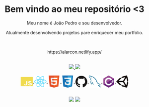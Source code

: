 ### <h1 align="center">Bem vindo ao meu repositório <3</h1>
  
  <div align="center">
  <p>Meu nome é João Pedro e sou desenvolvedor.</p>
  <p>Atualmente desenvolvendo projetos pare enriquecer meu portfólio.</p><br>
  <p>https://alarcon.netlify.app/</p><br>
  </div>
  
  <div>
    <div align="center">
      <a href="https://github.com/S0fer">
      <img style="display: inline_block" height="150em" src="https://github-readme-stats.vercel.app/api?username=S0fer&show_icons=true&theme=midnight-purple&include_all_commits=true&count_private=true"/>
      <img style="display: inline_block" height="150em" src="https://github-readme-stats.vercel.app/api/top-langs/?username=S0fer&layout=compact&langs_count=7&theme=midnight-purple"/>
    </div>
  </div>
  
  <div style="display: inline_block" background-color: 'white' align="center"><br>
    <img align="center" alt="JP-Js" height="30" width="40" src="https://raw.githubusercontent.com/devicons/devicon/master/icons/javascript/javascript-plain.svg">
    <img align="center" alt="JP-React" height="40" width="40px" src="https://raw.githubusercontent.com/devicons/devicon/master/icons/react/react-original.svg">
    <img align="center" alt="JP-HTML" height="40" width="40px" src="https://raw.githubusercontent.com/devicons/devicon/master/icons/html5/html5-original.svg">
    <img align="center" alt="JP-CSS" height="40" width="40px" src="https://raw.githubusercontent.com/devicons/devicon/master/icons/css3/css3-original.svg">
    <img align="center" alt="JP-GitHub" height="40" width="40px" src="https://github.com/devicons/devicon/blob/master/icons/github/github-original.svg" />
    <img align="center" alt="JP-mySql" height="40" width="40px" src="https://github.com/devicons/devicon/blob/master/icons/mysql/mysql-original.svg" />
    <img align="center" alt="JP-Csharp" height="40" width="40px" src="https://github.com/devicons/devicon/blob/master/icons/csharp/csharp-original.svg" />
    <img align="center" alt="JP-Csharp" height="40" width="40px" src="https://github.com/devicons/devicon/blob/master/icons/unity/unity-original.svg" />
  </div>
  
##
  
  <div align="center"> 
    <a href="https://www.linkedin.com/in/joao-alarcon/" target="_blank"><img src="https://img.shields.io/badge/-LinkedIn-%230077B5?style=for-the-badge&logo=linkedin&logoColor=white" target="_blank"></a>
    <a href="mailto:joaoad1099@gmail.com" target="_blank"><img src="https://img.shields.io/badge/Gmail-D14836?style=for-the-badge&logo=gmail&logoColor=white"></a> 
  </div>
 
